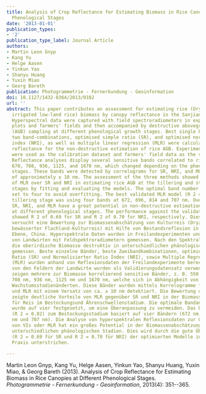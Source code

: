 ```yaml
---
title: Analysis of Crop Reflectance for Estimating Biomass in Rice Canopies at Different
  Phenological Stages
date: '2013-01-01'
publication_types:
- '2'
publication_type_label: Journal Article
authors:
- Martin Leon Gnyp
- Kang Yu
- Helge Aasen
- Yinkun Yao
- Shanyu Huang
- Yuxin Miao
- Georg Bareth
publication: Photogrammetrie - Fernerkundung - Geoinformation
doi: 10.1127/1432-8364/2013/0182
url: ''
abstract: This paper contributes an assessment for estimating rice (Oryza sativa L.,
  irrigated low-land rice) biomass by canopy reflectance in the Sanjiang Plain, China.
  Hyperspectral data were captured with field spectroradiometers in experimental field
  plots and farmers' fields and then accompanied by destructive aboveground biomass
  (AGB) sampling at different phenological growth stages. Best single bands, best
  two band-combinations, optimised simple ratio (SR), and optimised normalized ratio
  index (NRI), as well as multiple linear regression (MLR) were calculated from the
  reflectance for the non-destructive estimation of rice AGB. Experimental field data
  were used as the calibration dataset and farmers' field data as the validation dataset.
  Reflectance analyses display several sensitive bands correlated to rice AGB, e.g.550,
  670, 708, 936, 1125, and 1670 nm, which changed depending on the phenological growth
  stages. These bands were detected by correlograms for SR, NRI, and MLR with an offset
  of approximately ± 10 nm. The assessment of the three methods showed clear advantages
  of MLR over SR and NRI in estimating rice AGB at the tillering and stem elongation
  stages by fitting and evaluating the models. The optimal band number for MLR was
  set to four to avoid overfitting. The best validated MLR model (R 2 = 0.82) at the
  tillering stage was using four bands at 672, 696, 814 and 707 nm. Overall, the optimized
  SR, NRI, and MLR have a great potential in non-destructive estimation of rice AGB
  at different phenological stages. The performance against the validation dataset
  showed R 2 of 0.69 for SR and R 2 of 0.70 for NRI, respectively. Dieser Beitrag
  versucht eine Bewertung zur Biomassenabschätzung von Kulturreis (Oryza sativa L.,
  bewässerter Flachland-Kulturreis) mit Hilfe von Bestandsreflexion in der Sanjiang
  Ebene, China. Hyperspektrale Daten wurden in Freilandexperimenten und in Feldern
  von Landwirten mit Feldspektroradiometern gemessen. Nach den Spektralmessungen wurde
  die oberirdische Biomasse destruktiv in unterschiedlichen phänologischen Wachstumsstadien
  gemessen. Beste einzelne Bänder, beste Zweibandkombinationen, optimierter Simple
  Ratio (SR) und Normalisierter Ratio Index (NRI), sowie Multiple Regressionsanalyse
  (MLR) wurden anhand von Reflexionsdaten der Freilandexperimente berechnet. Die Daten
  von den Feldern der Landwirte wurden als Validierungsdatensatz verwendet. Die Reflexionsanalysen
  zeigen mehrere zur Biomasse korrelierend sensitive Bänder, z. B. 550 nm, 670 nm,
  708 nm, 936 nm, 1125 nm und 1670 nm, welche sich in Abhängigkeit von phänologischen
  Wachstumsstadienänderten. Diese Bänder wurden mittels Korrelogramme für SR, NRI
  und MLR mit einem Versatz von ca. ± 10 nm detektiert. Die Bewertung der drei Methoden
  zeigte deutliche Vorteile von MLR gegenüber SR und NRI in der Biomassenabschätzung
  für Reis im Bestockungsund Ährenschwellenstadium. Die optimale Bandanzahl für MLR
  wurde auf vier festgesetzt, um eine Überanpassung zu vermeiden. Das beste MLR-Modell
  (R 2 = 0.82) zum Bestockungsstadium basiert auf vier Bändern (672 nm, 696 nm, 814
  nm und 707 nm). Die Analyse von hyperspektralen Reflexionsdaten zur Optimierung
  von VIs oder MLR hat ein großes Potential in der Biomassenabschätzung für Reis in
  unterschiedlichen phänologischen Stadien. Dies wird durch die gute Übertragbarkeit
  (R 2 = 0.69 für SR und R 2 = 0.70 für NRI) der optimierten Modelle in die landwirtschaftliche
  Praxis unterstrichen.

---
```


Martin Leon Gnyp, Kang Yu, Helge Aasen, Yinkun Yao, Shanyu Huang, Yuxin Miao, & Georg Bareth (2013). Analysis of Crop Reflectance for Estimating Biomass in Rice Canopies at Different Phenological Stages. *Photogrammetrie - Fernerkundung - Geoinformation*, 2013(4): 351--365.
